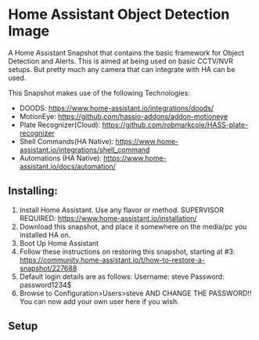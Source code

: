 # Home Assistant Object Detection Image

A Home Assistant Snapshot that contains the basic framework for Object Detection and Alerts. 
This is aimed at being used on basic CCTV/NVR setups. But pretty much any camera that can integrate with HA can be used.

This Snapshot makes use of the following Technologies:
* DOODS: https://www.home-assistant.io/integrations/doods/
* MotionEye: https://github.com/hassio-addons/addon-motioneye
* Plate Recognizer(Cloud): https://github.com/robmarkcole/HASS-plate-recognizer
* Shell Commands(HA Native): https://www.home-assistant.io/integrations/shell_command
* Automations (HA Native): https://www.home-assistant.io/docs/automation/

## Installing:
1. Install Home Assistant. Use any flavor or method. SUPERVISOR REQUIRED: https://www.home-assistant.io/installation/
2. Download this snapshot, and place it somewhere on the media/pc you installed HA on.
3. Boot Up Home Assistant
4. Follow these instructions on restoring this snapshot, starting at #3: https://community.home-assistant.io/t/how-to-restore-a-snapshot/227688
5. Default login details are as follows:
   Username: steve
   Password: password1234$
5. Browse to Configuration>Users>steve AND CHANGE THE PASSWORD!! You can now add your own user here if you wish.

## Setup
